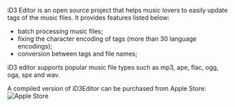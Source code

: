 iD3 Editor is an open source project that helps music lovers to easily update tags of the music files. It provides features listed below:
* batch processing music files;
* fixing the character encoding of tags (more than 30 language encodings);
* conversion between tags and file names;

iD3 editor supports popular music file types such as mp3, ape, flac, ogg, oga, spx and wav.

A compiled version of iD3Editor can be purchased from Apple Store:
![Apple Store](https://itunes.apple.com/us/app/id3-editor/id910408628?ls=1&mt=12)
